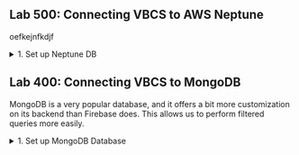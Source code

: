 <h2> Lab 500: Connecting VBCS to AWS Neptune </h2>

oefkejnfkdjf 

<details><summary>1. Set up Neptune DB</summary>

</details>


<h2> Lab 400: Connecting VBCS to MongoDB </h2>

MongoDB is a very popular database, and it offers a bit more customization on its backend than Firebase does. This allows us to perform filtered queries more easily. 

<details><summary>1. Set up MongoDB Database</summary>

<h2>Set up MongoDB</h2>

While Firebase uses a Google account, which many people already have, for MongoDB you will have to create an account if you do not have one yet. Go [here](https://cloud.mongodb.com/user#/atlas/register/accountProfile) and fill out the requested information.<br> 
![](/images/4-1.png) <br>
<br>
Then, login. It should redirect you to this page.<br>
![](/images/4-2.png) <br>
<br>
Hit `Build a Cluster` to get started.<br>
![](/images/4-3.png) <br>
<br>
Go ahead and leave the default settings; just hit `Create Cluster` at the bottom of the screen.<br>
![](/images/4-4.png) <br>
<br>
It will take some time to provision. Give it a few minutes, then refresh the page.<br>
![](/images/4-5.png) <br>
<br>



Add data of books to DB.<br>
Compare and contrast to Firebase.<br>
Connect it to VBCS.<br>
Show list of books on Web App.<br>

</details>
